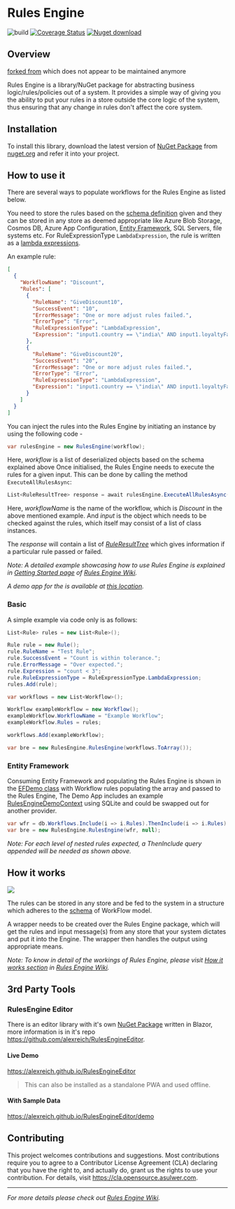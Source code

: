 # Rules Engine
![build](https://github.com/asulwer/RulesEngine/workflows/build/badge.svg?branch=main)
[![Coverage Status](https://coveralls.io/repos/github/asulwer/RulesEngine/badge.svg?branch=main)](https://coveralls.io/github/asulwer/RulesEngine?branch=main)
[![Nuget download][download-image]][download-url]

[download-image]: https://img.shields.io/nuget/dt/RulesEngineEx
[download-url]: https://www.nuget.org/packages/RulesEngineEx/

## Overview

[forked from](https://github.com/microsoft/RulesEngine) which does not appear to be maintained anymore

Rules Engine is a library/NuGet package for abstracting business logic/rules/policies out of a system. It provides a simple way of giving you the ability to put your rules in a store outside the core logic of the system, thus ensuring that any change in rules don't affect the core system.

## Installation

To install this library, download the latest version of [NuGet Package](https://www.nuget.org/packages/RulesEngine/) from [nuget.org](https://www.nuget.org/) and refer it into your project.  

## How to use it

There are several ways to populate workflows for the Rules Engine as listed below.

You need to store the rules based on the [schema definition](https://github.com/asulwer/RulesEngine/blob/main/schema/workflow-schema.json) given and they can be stored in any store as deemed appropriate like Azure Blob Storage, Cosmos DB, Azure App Configuration, [Entity Framework](https://github.com/asulwer/RulesEngine#entity-framework), SQL Servers, file systems etc. For RuleExpressionType `LambdaExpression`, the rule is written as a [lambda expressions](https://docs.asulwer.com/en-us/dotnet/csharp/programming-guide/statements-expressions-operators/lambda-expressions).

An example rule:

```json
[
  {
    "WorkflowName": "Discount",
    "Rules": [
      {
        "RuleName": "GiveDiscount10",
        "SuccessEvent": "10",
        "ErrorMessage": "One or more adjust rules failed.",
        "ErrorType": "Error",
        "RuleExpressionType": "LambdaExpression",
        "Expression": "input1.country == \"india\" AND input1.loyaltyFactor <= 2 AND input1.totalPurchasesToDate >= 5000"
      },
      {
        "RuleName": "GiveDiscount20",
        "SuccessEvent": "20",
        "ErrorMessage": "One or more adjust rules failed.",
        "ErrorType": "Error",
        "RuleExpressionType": "LambdaExpression",
        "Expression": "input1.country == \"india\" AND input1.loyaltyFactor >= 3 AND input1.totalPurchasesToDate >= 10000"
      }
    ]
  }
]
```

You can inject the rules into the Rules Engine by initiating an instance by using the following code - 

```c#
var rulesEngine = new RulesEngine(workflow);
```
Here, *workflow* is a list of deserialized objects based on the schema explained above
Once initialised, the Rules Engine needs to execute the rules for a given input. This can be done by calling the method `ExecuteAllRulesAsync`: 

```c#
List<RuleResultTree> response = await rulesEngine.ExecuteAllRulesAsync(workflowName, input);
```

Here, *workflowName* is the name of the workflow, which is *Discount* in the above mentioned example. And *input* is the object which needs to be checked against the rules,  which itself may consist of a list of class instances.

The *response* will contain a list of [*RuleResultTree*](https://github.com/asulwer/RulesEngine/wiki/Getting-Started#ruleresulttree) which gives information if a particular rule passed or failed. 

_Note: A detailed example showcasing how to use Rules Engine is explained in [Getting Started page](https://github.com/asulwer/RulesEngine/wiki/Getting-Started) of [Rules Engine Wiki](https://github.com/asulwer/RulesEngine/wiki)._

_A demo app for the is available at [this location](https://github.com/asulwer/RulesEngine/tree/main/demo)._

### Basic

A simple example via code only is as follows:

```c#
List<Rule> rules = new List<Rule>();

Rule rule = new Rule();
rule.RuleName = "Test Rule";
rule.SuccessEvent = "Count is within tolerance.";
rule.ErrorMessage = "Over expected.";
rule.Expression = "count < 3";
rule.RuleExpressionType = RuleExpressionType.LambdaExpression;
rules.Add(rule);

var workflows = new List<Workflow>();

Workflow exampleWorkflow = new Workflow();
exampleWorkflow.WorkflowName = "Example Workflow";
exampleWorkflow.Rules = rules;

workflows.Add(exampleWorkflow);

var bre = new RulesEngine.RulesEngine(workflows.ToArray());
```
### Entity Framework

Consuming Entity Framework and populating the Rules Engine is shown in the [EFDemo class](https://github.com/asulwer/RulesEngine/blob/main/demo/DemoApp/EFDemo.cs) with Workflow rules populating the array and passed to the Rules Engine, The Demo App includes an example [RulesEngineDemoContext](https://github.com/asulwer/RulesEngine/blob/main/demo/DemoApp.EFDataExample/RulesEngineDemoContext.cs) using SQLite and could be swapped out for another provider.

```c#
var wfr = db.Workflows.Include(i => i.Rules).ThenInclude(i => i.Rules).ToArray();
var bre = new RulesEngine.RulesEngine(wfr, null);
```

*Note: For each level of nested rules expected, a ThenInclude query appended will be needed as shown above.*

## How it works

![](https://github.com/asulwer/RulesEngine/blob/main/assets/BlockDiagram.png)

The rules can be stored in any store and be fed to the system in a structure which adheres to the [schema](https://github.com/asulwer/RulesEngine/blob/main/schema/workflow-schema.json) of WorkFlow model.

A wrapper needs to be created over the Rules Engine package, which will get the rules and input message(s) from any store that your system dictates and put it into the Engine. The wrapper then handles the output using appropriate means.

_Note: To know in detail of the workings of Rules Engine, please visit [How it works section](https://github.com/asulwer/RulesEngine/wiki/Introduction#how-it-works) in [Rules Engine Wiki](https://github.com/asulwer/RulesEngine/wiki)._

## 3rd Party Tools

### RulesEngine Editor
There is an editor library with it's own [NuGet Package](https://www.nuget.org/packages/RulesEngineEditor/) written in Blazor, more information is in it's repo https://github.com/alexreich/RulesEngineEditor. 

#### Live Demo
https://alexreich.github.io/RulesEngineEditor  
> This can also be installed as a standalone PWA and used offline.

#### With Sample Data
https://alexreich.github.io/RulesEngineEditor/demo

## Contributing

This project welcomes contributions and suggestions.  Most contributions require you to agree to a
Contributor License Agreement (CLA) declaring that you have the right to, and actually do, grant us
the rights to use your contribution. For details, visit https://cla.opensource.asulwer.com.

---

_For more details please check out [Rules Engine Wiki](https://github.com/asulwer/RulesEngine/wiki)._
